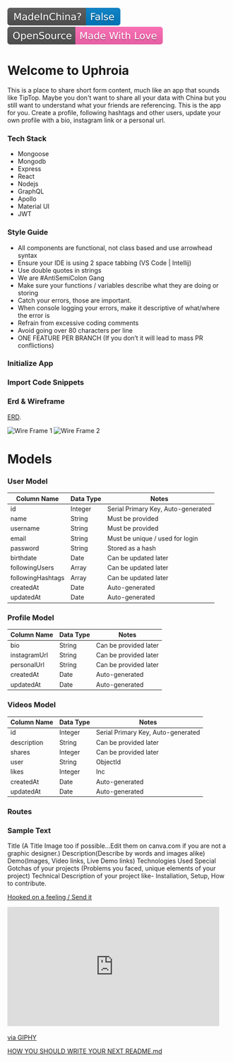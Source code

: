 ![MIC? False](Images/MIC.svg) ![Open Source](Images/OS.svg)

# Welcome to Uphroia

This is a place to share short form content, much like an app that sounds like TipTop. Maybe you don't want to share all 
your data with China but you still want to understand what your friends are referencing. This is the app for you. Create 
a profile, following hashtags and other users, update your own profile with a bio, instagram link or a personal url.

### Tech Stack

* Mongoose
* Mongodb
* Express
* React
* Nodejs
* GraphQL
* Apollo
* Material UI
* JWT

### Style Guide

* All components are functional, not class based and use arrowhead syntax
* Ensure your IDE is using 2 space tabbing (VS Code | Intellij)
* Use double quotes in strings
* We are #AntiSemiColon Gang
* Make sure your functions / variables describe what they are doing or storing
* Catch your errors, those are important.
* When console logging your errors, make it descriptive of what/where the error is
* Refrain from excessive coding comments
* Avoid going over 80 characters per line
* ONE FEATURE PER BRANCH (If you don’t it will lead to mass PR conflictions)


### Initialize App


### Import Code Snippets


### Erd & Wireframe

[ERD](https://app.lucidchart.com/documents/edit/d6c23495-cdc7-4958-a05b-f4d7aaa90dbc/0_0?shared=true).

![Wire Frame 1](https://i.imgur.com/iO6v55E.png)
![Wire Frame 2](https://i.imgur.com/mqXkyYd.png)


# Models

### User Model

| Column Name | Data Type | Notes |
| --------------- | ------------- | ------------------------------ |
| id | Integer | Serial Primary Key, Auto-generated |
| name | String | Must be provided |
| username | String | Must be provided |
| email | String | Must be unique / used for login |
| password | String | Stored as a hash |
| birthdate | Date | Can be updated later |
| followingUsers | Array | Can be updated later |
| followingHashtags | Array | Can be updated later |
| createdAt | Date | Auto-generated |
| updatedAt | Date | Auto-generated |

### Profile Model

| Column Name | Data Type | Notes |
| --------------- | ------------- | ------------------------------ |
| bio | String | Can be provided later |
| instagramUrl | String | Can be provided later |
| personalUrl | String | Can be provided later |
| createdAt | Date | Auto-generated |
| updatedAt | Date | Auto-generated |


### Videos Model

| Column Name | Data Type | Notes |
| --------------- | ------------- | ------------------------------ |
| id | Integer | Serial Primary Key, Auto-generated |
| description | String | Can be provided later |
| shares | Integer | Can be provided later |
| user | String | ObjectId |
| likes | Integer | Inc |
| createdAt | Date | Auto-generated |
| updatedAt | Date | Auto-generated |

### Routes






### Sample Text

Title (A Title Image too if possible…Edit them on canva.com if you are not a graphic designer.)
Description(Describe by words and images alike)
Demo(Images, Video links, Live Demo links)
Technologies Used
Special Gotchas of your projects (Problems you faced, unique elements of your project)
Technical Description of your project like- Installation, Setup, How to contribute.

[Hooked on a feeling / Send it](https://giphy.com/gifs/office-chair-dabs-bXvwCQglnTGKs)<br />

<iframe src="https://giphy.com/embed/bXvwCQglnTGKs" width="480" height="270" frameBorder="0" class="giphy-embed" allowFullScreen></iframe><p><a href="https://giphy.com/gifs/office-chair-dabs-bXvwCQglnTGKs">via GIPHY</a></p>

[HOW YOU SHOULD WRITE YOUR NEXT README.md](https://blog.bitsrc.io/how-to-write-beautiful-and-meaningful-readme-md-for-your-next-project-897045e3f991)